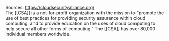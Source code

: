 Sources:
https://cloudsecurityalliance.org/
\
The [[CSA]] is a not-for-profit organization with the mission to "promote the use of best practices for providing security assurance within cloud computing, and to provide education on the uses of cloud computing to help secure all other forms of computing." The [[CSA]] has over 80,000 individual members worldwide.
